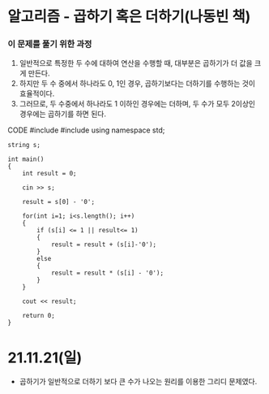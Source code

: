 # 알고리즘 - 곱하기 혹은 더하기(나동빈 책)

### 이 문제를 풀기 위한 과정
1. 일반적으로 특정한 두 수에 대하여 연산을 수행할 때, 대부분은 곱하기가 더 값을 크게 만든다.
2. 하지만 두 수 중에서 하나라도 0, 1인 경우, 곱하기보다는 더하기를 수행하는 것이 효율적이다.
3. 그러므로, 두 수중에서 하나라도 1 이하인 경우에는 더하며, 두 수가 모두 2이상인 경우에는 곱하기를 하면 된다.

CODE
    #include <iostream>
    #include <string>
    using namespace std;

    string s;

    int main() 
    {
        int result = 0;

        cin >> s;

        result = s[0] - '0';

        for(int i=1; i<s.length(); i++)
        {
            if (s[i] <= 1 || result<= 1)
            {
                result = result + (s[i]-'0');
            }
            else
            {
                result = result * (s[i] - '0');
            }
        }

        cout << result;

        return 0;
    }

# 21.11.21(일)
* 곱하기가 일반적으로 더하기 보다 큰 수가 나오는 원리를 이용한 그리디 문제였다.